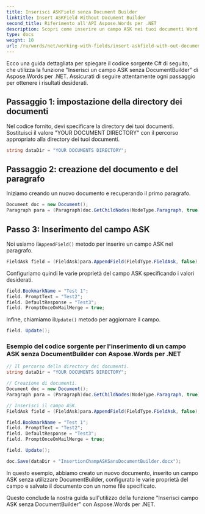 ```yaml
---
title: Inserisci ASKField senza Document Builder
linktitle: Insert ASKField Without Document Builder
second_title: Riferimento all'API Aspose.Words per .NET
description: Scopri come inserire un campo ASK nei tuoi documenti Word con Aspose.Words per .NET.
type: docs
weight: 10
url: /ru/words/net/working-with-fields/insert-askfield-with-out-document-builder/
---
```


Ecco una guida dettagliata per spiegare il codice sorgente C# di seguito, che utilizza la funzione "Inserisci un campo ASK senza DocumentBuilder" di Aspose.Words per .NET. Assicurati di seguire attentamente ogni passaggio per ottenere i risultati desiderati.

## Passaggio 1: impostazione della directory dei documenti

Nel codice fornito, devi specificare la directory dei tuoi documenti. Sostituisci il valore "YOUR DOCUMENT DIRECTORY" con il percorso appropriato alla directory dei tuoi documenti.

```csharp
string dataDir = "YOUR DOCUMENTS DIRECTORY";
```

## Passaggio 2: creazione del documento e del paragrafo

Iniziamo creando un nuovo documento e recuperando il primo paragrafo.

```csharp
Document doc = new Document();
Paragraph para = (Paragraph)doc.GetChildNodes(NodeType.Paragraph, true)[0];
```

## Passo 3: Inserimento del campo ASK

 Noi usiamo il`AppendField()` metodo per inserire un campo ASK nel paragrafo.

```csharp
FieldAsk field = (FieldAsk)para.AppendField(FieldType.FieldAsk, false);
```

Configuriamo quindi le varie proprietà del campo ASK specificando i valori desiderati.

```csharp
field.BookmarkName = "Test 1";
field. PromptText = "Test2";
field. DefaultResponse = "Test3";
field. PromptOnceOnMailMerge = true;
```

 Infine, chiamiamo il`Update()` metodo per aggiornare il campo.

```csharp
field. Update();
```

### Esempio del codice sorgente per l'inserimento di un campo ASK senza DocumentBuilder con Aspose.Words per .NET

```csharp
// Il percorso della directory dei documenti.
string dataDir = "YOUR DOCUMENTS DIRECTORY";

// Creazione di documenti.
Document doc = new Document();
Paragraph para = (Paragraph)doc.GetChildNodes(NodeType.Paragraph, true)[0];

// Inserisci il campo ASK.
FieldAsk field = (FieldAsk)para.AppendField(FieldType.FieldAsk, false);

field.BookmarkName = "Test 1";
field. PromptText = "Test2";
field. DefaultResponse = "Test3";
field. PromptOnceOnMailMerge = true;

field. Update();

doc.Save(dataDir + "InsertionChampASKSansDocumentBuilder.docx");
```

In questo esempio, abbiamo creato un nuovo documento, inserito un campo ASK senza utilizzare DocumentBuilder, configurato le varie proprietà del campo e salvato il documento con un nome file specificato.

Questo conclude la nostra guida sull'utilizzo della funzione "Inserisci campo ASK senza DocumentBuilder" con Aspose.Words per .NET.